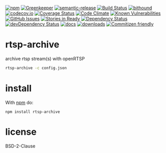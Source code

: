 [![npm](https://img.shields.io/npm/v/rtsp-archive.svg)](https://www.npmjs.com/package/rtsp-archive)
[![Greenkeeper](https://badges.greenkeeper.io/arlac77/rtsp-archive.svg)](https://greenkeeper.io/)
[![semantic-release](https://img.shields.io/badge/%20%20%F0%9F%93%A6%F0%9F%9A%80-semantic--release-e10079.svg)](https://github.com/arlac77/rtsp-archive)
[![Build Status](https://secure.travis-ci.org/arlac77/rtsp-archive.png)](http://travis-ci.org/arlac77/rtsp-archive)
[![bithound](https://www.bithound.io/github/arlac77/rtsp-archive/badges/score.svg)](https://www.bithound.io/github/arlac77/rtsp-archive)
[![codecov.io](http://codecov.io/github/arlac77/rtsp-archive/coverage.svg?branch=master)](http://codecov.io/github/arlac77/rtsp-archive?branch=master)
[![Coverage Status](https://coveralls.io/repos/arlac77/rtsp-archive/badge.svg)](https://coveralls.io/r/arlac77/rtsp-archive)
[![Code Climate](https://codeclimate.com/github/arlac77/rtsp-archive/badges/gpa.svg)](https://codeclimate.com/github/arlac77/rtsp-archive)
[![Known Vulnerabilities](https://snyk.io/test/github/arlac77/rtsp-archive/badge.svg)](https://snyk.io/test/github/arlac77/rtsp-archive)
[![GitHub Issues](https://img.shields.io/github/issues/arlac77/rtsp-archive.svg?style=flat-square)](https://github.com/arlac77/rtsp-archive/issues)
[![Stories in Ready](https://badge.waffle.io/arlac77/rtsp-archive.svg?label=ready&title=Ready)](http://waffle.io/arlac77/rtsp-archive)
[![Dependency Status](https://david-dm.org/arlac77/rtsp-archive.svg)](https://david-dm.org/arlac77/rtsp-archive)
[![devDependency Status](https://david-dm.org/arlac77/rtsp-archive/dev-status.svg)](https://david-dm.org/arlac77/rtsp-archive#info=devDependencies)
[![docs](http://inch-ci.org/github/arlac77/rtsp-archive.svg?branch=master)](http://inch-ci.org/github/arlac77/rtsp-archive)
[![downloads](http://img.shields.io/npm/dm/rtsp-archive.svg?style=flat-square)](https://npmjs.org/package/rtsp-archive)
[![Commitizen friendly](https://img.shields.io/badge/commitizen-friendly-brightgreen.svg)](http://commitizen.github.io/cz-cli/)

rtsp-archive
=====
archive rtsp stream(s) with openRTSP

```sh
rtsp-archive -c config.json
```

install
=======

With [npm](http://npmjs.org) do:

```shell
npm install rtsp-archive
```

license
=======

BSD-2-Clause
